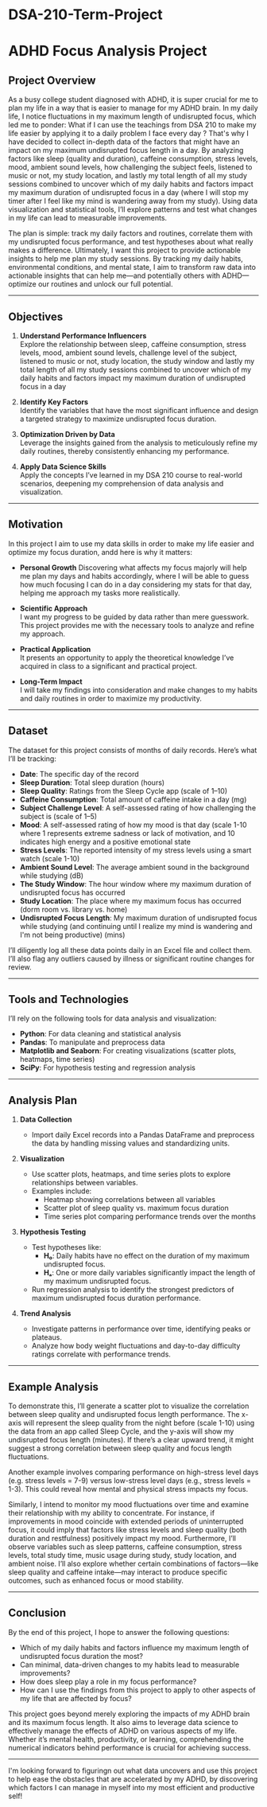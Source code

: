 # DSA-210-Term-Project
 
# ADHD Focus Analysis Project

## Project Overview

As a busy college student diagnosed with ADHD, it is super crucial for me to plan my life in a way that is easier to manage for my ADHD brain. In my daily life, I notice fluctuations in my maximum length of undisrupted focus, which led me to ponder: What if I can use the teachings from DSA 210 to make my life easier by applying it to a daily problem I face every day ? That's why I have decided to collect in-depth data of the factors that might have an impact on my maximum undisrupted focus length in a day. By analyzing factors like sleep (quality and duration), caffeine consumption, stress levels, mood, ambient sound levels, how challenging the subject feels, listened to music or not, my study location, and lastly my total length of all my study sessions combined to uncover which of my daily habits and factors impact my maximum duration of undisrupted focus in a day (where I will stop my timer after I feel like my mind is wandering away from my study). Using data visualization and statistical tools, I’ll explore patterns and test what changes in my life can lead to measurable improvements. 

The plan is simple: track my daily factors and routines, correlate them with my undisrupted focus performance, and test hypotheses about what really makes a difference. Ultimately, I want this project to provide actionable insights to help me plan my study sessions. By tracking my daily habits, environmental conditions, and mental state, I aim to transform raw data into actionable insights that can help me—and potentially others with ADHD—optimize our routines and unlock our full potential.

---

## Objectives

1. **Understand Performance Influencers**  
   Explore the relationship between sleep, caffeine consumption, stress levels, mood, ambient sound levels, challenge level of the subject, listened to music or not, study location, the study window and lastly my total length of all my study sessions combined to uncover which of my daily habits and factors impact my maximum duration of undisrupted focus in a day 

2. **Identify Key Factors**  
Identify the variables that have the most significant influence and design a targeted strategy to maximize undisrupted focus duration.

3. **Optimization Driven by Data**  
Leverage the insights gained from the analysis to meticulously refine my daily routines, thereby consistently enhancing my performance.

4. **Apply Data Science Skills**  
Apply the concepts I’ve learned in my DSA 210 course to real-world scenarios, deepening my comprehension of data analysis and visualization.

---

## Motivation

In this project I aim to use my data skills in order to make my life easier and optimize my focus duration, andd here is why it matters:

- **Personal Growth** 
Discovering what affects my focus majorly will help me plan my days and habits accordingly, where I will be able to guess how much focusing I can do in a day considering my stats for that day, helping me approach my tasks more realistically.
  
- **Scientific Approach**  
I want my progress to be guided by data rather than mere guesswork. This project provides me with the necessary tools to analyze and refine my approach.
  
- **Practical Application**  
It presents an opportunity to apply the theoretical knowledge I’ve acquired in class to a significant and practical project.
  
- **Long-Term Impact**  
I will take my findings into consideration and make changes to my habits and daily routines in order to maximize my productivity.
---

## Dataset

The dataset for this project consists of months of daily records. Here’s what I’ll be tracking:

- **Date**: The specific day of the record
- **Sleep Duration**: Total sleep duration (hours)
- **Sleep Quality**: Ratings from the Sleep Cycle app (scale of 1–10)
- **Caffeine Consumption**: Total amount of caffeine intake in a day (mg)
- **Subject Challenge Level**: A self-assessed rating of how challenging the subject is (scale of 1–5)
- **Mood**: A self-assessed rating of how my mood is that day (scale 1-10 where 1 represents extreme sadness or lack of motivation, and 10 indicates high energy and a positive emotional state
- **Stress Levels**: The reported intensity of my stress levels using a smart watch (scale 1-10)
- **Ambient Sound Level**: The average ambient sound in the background while studying (dB)
- **The Study Window**: The hour window where my maximum duration of undisrupted focus has occurred
- **Study Location**: The place where my maximum focus has occurred (dorm room vs. library vs. home)
- **Undisrupted Focus Length**: My maximum duration of undisrupted focus while studying (and continuing until I realize my mind is wandering and I'm not being productive) (mins)

I’ll diligently log all these data points daily in an Excel file and collect them. I’ll also flag any outliers caused by illness or significant routine changes for review.


---

## Tools and Technologies

I’ll rely on the following tools for data analysis and visualization:

- **Python**: For data cleaning and statistical analysis  
- **Pandas**: To manipulate and preprocess data  
- **Matplotlib and Seaborn**: For creating visualizations (scatter plots, heatmaps, time series)  
- **SciPy**: For hypothesis testing and regression analysis  

---

## Analysis Plan

1. **Data Collection**  
   - Import daily Excel records into a Pandas DataFrame and preprocess the data by handling missing values and standardizing units.  

2. **Visualization**  
   - Use scatter plots, heatmaps, and time series plots to explore relationships between variables.  
   - Examples include:
      - Heatmap showing correlations between all variables  
     - Scatter plot of sleep quality vs. maximum focus duration  
     - Time series plot comparing performance trends over the months  

3. **Hypothesis Testing**  
   - Test hypotheses like:  
     - **H₀**: Daily habits have no effect on the duration of my maximum undisrupted focus.  
     - **Hₐ**: One or more daily variables significantly impact the length of my maximum undisrupted focus.  
   - Run regression analysis to identify the strongest predictors of maximum undisrupted focus duration performance.

4. **Trend Analysis**  
   - Investigate patterns in performance over time, identifying peaks or plateaus.  
   - Analyze how body weight fluctuations and day-to-day difficulty ratings correlate with performance trends.

---

## Example Analysis

To demonstrate this, I’ll generate a scatter plot to visualize the correlation between sleep quality and undisrupted focus length performance. The x-axis will represent the sleep quality from the night before (scale 1-10) using the data from an app called Sleep Cycle, and the y-axis will show my undisrupted focus length (minutes). If there’s a clear upward trend, it might suggest a strong correlation between sleep quality and focus length fluctuations.

Another example involves comparing performance on high-stress level days (e.g. stress levels =  7-9) versus low-stress level days (e.g., stress levels = 1-3). This could reveal how mental and physical stress impacts my focus.

Similarly, I intend to monitor my mood fluctuations over time and examine their relationship with my ability to concentrate. For instance, if improvements in mood coincide with extended periods of uninterrupted focus, it could imply that factors like stress levels and sleep quality (both duration and restfulness) positively impact my mood. Furthermore, I’ll observe variables such as sleep patterns, caffeine consumption, stress levels, total study time, music usage during study, study location, and ambient noise. I’ll also explore whether certain combinations of factors—like sleep quality and caffeine intake—may interact to produce specific outcomes, such as enhanced focus or mood stability.

---

## Conclusion

By the end of this project, I hope to answer the following questions:

- Which of my daily habits and factors influence my maximum length of undisrupted focus duration the most?
- Can minimal, data-driven changes to my habits lead to measurable improvements?
- How does sleep play a role in my focus performance?
- How can I use the findings from this project to apply to other aspects of my life that are affected by focus?

This project goes beyond merely exploring the impacts of my ADHD brain and its maximum focus length. It also aims to leverage data science to effectively manage the effects of ADHD on various aspects of my life. Whether it’s mental health, productivity, or learning, comprehending the numerical indicators behind performance is crucial for achieving success.

---

I'm looking forward to figuringn out what data uncovers and use this project to help ease the obstacles that are accelerated by my ADHD,
by discovering which factors I can manage in myself into my most efficient and productive self!
